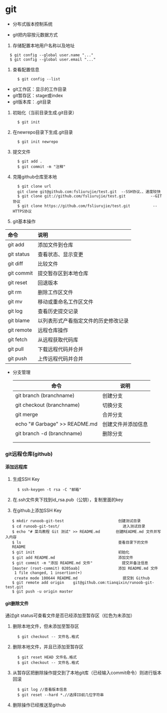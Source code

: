 # git

- 分布式版本控制系统

- git把内容按元数据方式

1. 存储配置本地用户名称以及地址

```
  $ git config --global user.name "..."
  $ git config --global user.email "..."
```

1. 查看配置信息

   ```
     $ git config --list
   ```

[git工作流程]: https://www.runoob.com/wp-content/uploads/2015/02/git-process.png

- git工作区：显示的工作目录
- git暂存区：stage或index
- git版本库：.git目录

1. 初始化（当前目录生成.git目录）

   ```
     $ git init
   ```

2. 在newrepo目录下生成.git目录

   ```
     $ git init newrepo
   ```

3. 提交文件

   ```
     $ git add .
     $ git commit -m "注释"
   ```

4. 克隆github仓库至本地

   ```
     $ git clone url
     git clone git@github.com:fsliurujie/test.git  --SSH协议、、速度较快
     $ git clone git://github.com/fsliurujie/test.git           --GIT协议
     $ git clone https://github.com/fsliurujie/test.git          --HTTPS协议
   ```

5. git基本操作

   [操作流程]: https://www.runoob.com/wp-content/uploads/2015/02/git-command.jpg

| 命令             | 说明                                 |
| :--------------- | :----------------------------------- |
| git add          | 添加文件到仓库                       |
| git status       | 查看状态、显示变更                   |
| git diff         | 比较文件                             |
| git commit       | 提交暂存区到本地仓库                 |
| git reset        | 回退版本                             |
| git rm           | 删除工作区文件                       |
| git mv           | 移动或重命名工作区文件               |
| git log         | 查看历史提交记录                     |
| git blame <file> | 以列表形式产看指定文件的历史修改记录 |
| git remote       | 远程仓库操作                         |
| git fetch        | 从远程获取代码库                     |
| git pull         | 下载远程代码并合并                   |
| git push         | 上传远程代码并合并                   |



- 分支管理

  | 命令                          | 说明               |
  | ----------------------------- | ------------------ |
  | git branch (branchname)       | 创建分支           |
  | git checkout (branchname)     | 切换分支           |
  | git merge                     | 合并分支           |
  | echo "# Garbage" >> README.md | 创建文件并添加信息 |
  | git branch -d (branchname)    | 删除分支           |
  |                               |                    |
  |                               |                    |

  


### git远程仓库(github)

[github流程]: https://www.runoob.com/wp-content/uploads/2015/03/Git-push-command.jpeg

#### 添加远程库

1. 生成SSH Key

   ```
     $ ssh-keygen -t rsa -C "邮箱"
   ```

2. 在.ssh文件夹下找到id_rsa.pub（公钥），复制里面的key

3. 在github上添加SSH Key

```
   $ mkdir runoob-git-test                        创建测试目录
   $ cd runoob-git-test/                            进入测试目录
   $ echo "# 菜鸟教程 Git 测试" >> README.md       创建README.md 文件并写入内容
   $ ls                                           查看目录下的文件
   README
   $ git init                                     初始化
   $ git add README.md                            添加文件
   $ git commit -m "添加 README.md 文件"             提交并备注信息
   [master (root-commit) 0205aab]                 添加 README.md 文件
    1 file changed, 1 insertion(+)
    create mode 100644 README.md                    提交到 Github
   $ git remote add origin    git@github.com:tianqixin/runoob-git-test.git
   $ git push -u origin master
```

#### git删除文件

通过git status可查看文件是否已经添加至暂存区（红色为未添加）

1. 删除本地文件，但未添加至暂存区

   ```
     $ git checkout -- 文件名.格式
   ```

2. 删除本地文件，并且已添加至暂存区

   ```
     $ git reset HEAD 文件名.格式
     $ git checkout -- 文件名.格式
   ```

3. 从暂存区把删除操作提交到了本地git库（已经输入commit命令）则进行版本回滚

   ```
     $ git log //查看版本信息
     $ git reset --hard *.//选择ID前几位字符串
   ```

4. 删除操作已经推送至github

